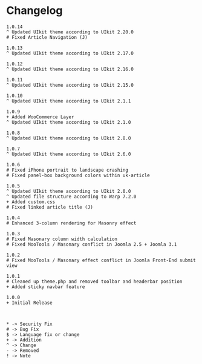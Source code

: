 # Changelog

	1.0.14
	^ Updated UIkit theme according to UIkit 2.20.0
	# Fixed Article Navigation (J)

	1.0.13
	^ Updated UIkit theme according to UIkit 2.17.0

	1.0.12
	^ Updated UIkit theme according to UIkit 2.16.0

	1.0.11
	^ Updated UIkit theme according to UIkit 2.15.0

	1.0.10
	^ Updated UIkit theme according to UIkit 2.1.1

	1.0.9
	+ Added WooCommerce Layer
	^ Updated UIkit theme according to UIkit 2.1.0

	1.0.8
	^ Updated UIkit theme according to UIkit 2.8.0

    1.0.7
    ^ Updated UIkit theme according to UIkit 2.6.0

	1.0.6
	# Fixed iPhone portrait to landscape crashing
	# Fixed panel-box background colors within uk-article

	1.0.5
	^ Updated UIkit theme according to UIkit 2.0.0
	^ Updated file structure according to Warp 7.2.0
	+ Added custom.css
	# Fixed linked article title (J)

	1.0.4
	# Enhanced 3-column rendering for Masonry effect

	1.0.3
	# Fixed Masonary column width calculation
	# Fixed MooTools / Masonary conflict in Joomla 2.5 + Joomla 3.1

	1.0.2
	# Fixed MooTools / Masonary effect conflict in Joomla Front-End submit view

	1.0.1
	# Cleaned up theme.php and removed toolbar and headerbar position
	+ Added sticky navbar feature

	1.0.0
	+ Initial Release



	* -> Security Fix
	# -> Bug Fix
	$ -> Language fix or change
	+ -> Addition
	^ -> Change
	- -> Removed
	! -> Note
